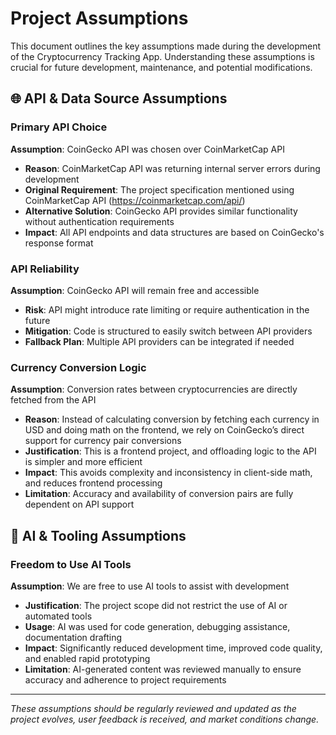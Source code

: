 # Project Assumptions

This document outlines the key assumptions made during the development of the Cryptocurrency Tracking App. Understanding these assumptions is crucial for future development, maintenance, and potential modifications.

## 🌐 API & Data Source Assumptions

### Primary API Choice
**Assumption**: CoinGecko API was chosen over CoinMarketCap API  
- **Reason**: CoinMarketCap API was returning internal server errors during development  
- **Original Requirement**: The project specification mentioned using CoinMarketCap API (https://coinmarketcap.com/api/)  
- **Alternative Solution**: CoinGecko API provides similar functionality without authentication requirements  
- **Impact**: All API endpoints and data structures are based on CoinGecko's response format

### API Reliability
**Assumption**: CoinGecko API will remain free and accessible  
- **Risk**: API might introduce rate limiting or require authentication in the future  
- **Mitigation**: Code is structured to easily switch between API providers  
- **Fallback Plan**: Multiple API providers can be integrated if needed

### Currency Conversion Logic
**Assumption**: Conversion rates between cryptocurrencies are directly fetched from the API  
- **Reason**: Instead of calculating conversion by fetching each currency in USD and doing math on the frontend, we rely on CoinGecko’s direct support for currency pair conversions  
- **Justification**: This is a frontend project, and offloading logic to the API is simpler and more efficient  
- **Impact**: This avoids complexity and inconsistency in client-side math, and reduces frontend processing
- **Limitation**: Accuracy and availability of conversion pairs are fully dependent on API support

## 🧠 AI & Tooling Assumptions

### Freedom to Use AI Tools
**Assumption**: We are free to use AI tools to assist with development  
- **Justification**: The project scope did not restrict the use of AI or automated tools  
- **Usage**: AI was used for code generation, debugging assistance, documentation drafting
- **Impact**: Significantly reduced development time, improved code quality, and enabled rapid prototyping  
- **Limitation**: AI-generated content was reviewed manually to ensure accuracy and adherence to project requirements

---

*These assumptions should be regularly reviewed and updated as the project evolves, user feedback is received, and market conditions change.*
